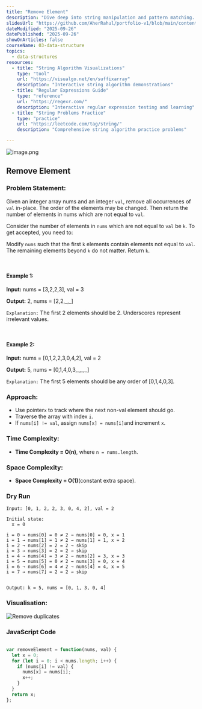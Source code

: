 ```yaml
---
title: "Remove Element"
description: "Dive deep into string manipulation and pattern matching. Learn string operations, substring algorithms, palindrome detection, and advanced string processing techniques."
slidesUrl: "https://github.com/AherRahul/portfolio-v1/blob/main/content/articles"
dateModified: "2025-09-26"
datePublished: "2025-09-26"
showOnArticles: false
courseName: 03-data-structure
topics:
  - data-structures
resources:
  - title: "String Algorithm Visualizations"
    type: "tool"
    url: "https://visualgo.net/en/suffixarray"
    description: "Interactive string algorithm demonstrations"
  - title: "Regular Expressions Guide"
    type: "reference"
    url: "https://regexr.com/"
    description: "Interactive regular expression testing and learning"
  - title: "String Problems Practice"
    type: "practice"
    url: "https://leetcode.com/tag/string/"
    description: "Comprehensive string algorithm practice problems"

---
```


![image.png](https://res.cloudinary.com/duojkrgue/image/upload/v1758777256/Portfolio/dsa/Data_Structure_and_algorithms_xibaur.png)


Remove Element 
-------------------

### Problem Statement:

Given an integer array nums and an integer `val`, remove all occurrences of `val` in-place. The order of the elements may be changed. Then return the number of elements in nums which are not equal to `val`.

Consider the number of elements in `nums` which are not equal to `val` be `k`. To get accepted, you need to:

Modify `nums` such that the first `k` elements contain elements not equal to `val`. The remaining elements beyond `k` do not matter. Return `k`.

<br />

#### Example 1:

**Input:** nums = \[3,2,2,3\], val = 3

**Output:** 2, nums = \[2,2,\_,\_\]

`Explanation:` The first 2 elements should be 2. Underscores represent irrelevant values.

<br />

#### Example 2:

**Input:** nums = \[0,1,2,2,3,0,4,2\], val = 2

**Output:** 5, nums = \[0,1,4,0,3,\_,\_,\_\]

`Explanation:` The first 5 elements should be any order of \[0,1,4,0,3\].

### Approach:

*   Use pointer`x` to track where the next non-val element should go.
*   Traverse the array with index `i`.
*   If `nums[i] != val`, assign `nums[x] = nums[i]`and increment `x`.

### Time Complexity:

*   **Time Complexity = O(n)**, where `n = nums.length`.
    

### Space Complexity:

*   **Space Complexity = O(1)**(constant extra space).
    

### Dry Run

```
Input: [0, 1, 2, 2, 3, 0, 4, 2], val = 2

Initial state: 
  x = 0 

i = 0 → nums[0] = 0 ≠ 2 → nums[0] = 0, x = 1
i = 1 → nums[1] = 1 ≠ 2 → nums[1] = 1, x = 2
i = 2 → nums[2] = 2 = 2 → skip
i = 3 → nums[3] = 2 = 2 → skip
i = 4 → nums[4] = 3 ≠ 2 → nums[2] = 3, x = 3
i = 5 → nums[5] = 0 ≠ 2 → nums[3] = 0, x = 4
i = 6 → nums[6] = 4 ≠ 2 → nums[4] = 4, x = 5
i = 7 → nums[7] = 2 = 2 → skip
  

Output: k = 5, nums = [0, 1, 3, 0, 4]
```

### Visualisation:

![Remove duplicates](https://namastedev.com/blog/wp-content/uploads/2025/06/Screenshot-2025-06-25-at-10.57.03 PM.png)

### JavaScript Code

```javascript

var removeElement = function(nums, val) {
  let x = 0;
  for (let i = 0; i < nums.length; i++) {
    if (nums[i] != val) {
      nums[x] = nums[i];
      x++;
    }
  }
  return x;
};
```
